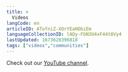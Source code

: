 ```yaml
---
title: >
  Videos
langCode: en
articleID: ATofniZ-XOrYEaHDbiEm
languageCollectionID: lAQy-FbN3U4xF44t8Vy4
lastUpdated: 1673628396818
tags: ["videos","communities"]
---
```


Check out our [YouTube channel](https://www.youtube.com/channel/UCnaQQFVNV0eKc4j3-zwc09A).